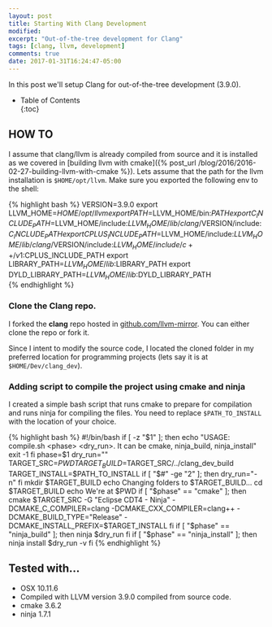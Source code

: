 ```yaml
---
layout: post
title: Starting With Clang Development
modified:
excerpt: "Out-of-the-tree development for Clang"
tags: [clang, llvm, development]
comments: true
date: 2017-01-31T16:24:47-05:00
---
```


In this post we'll setup Clang for out-of-the-tree development (3.9.0). 

* Table of Contents  
{:toc}

## HOW TO

I assume that clang/llvm is already compiled from source and it is installed as we covered in [building llvm with cmake]({% post_url /blog/2016/2016-02-27-building-llvm-with-cmake %}). Lets assume that the path for the llvm installation is `$HOME/opt/llvm`. Make sure you exported the following env to the shell:

{% highlight bash %}
VERSION=3.9.0
export LLVM_HOME=$HOME/opt/llvm
export PATH=$LLVM_HOME/bin:$PATH
export C_INCLUDE_PATH=$LLVM_HOME/include:$LLVM_HOME/lib/clang/$VERSION/include:$C_INCLUDE_PATH
export CPLUS_INCLUDE_PATH=$LLVM_HOME/include:$LLVM_HOME/lib/clang/$VERSION/include:$LLVM_HOME/include/c++/v1:$CPLUS_INCLUDE_PATH
export LIBRARY_PATH=$LLVM_HOME/lib:$LIBRARY_PATH
export DYLD_LIBRARY_PATH=$LLVM_HOME/lib:$DYLD_LIBRARY_PATH  
{% endhighlight %}

### Clone the Clang repo.

I forked the **clang** repo hosted in <a href="https://github.com/llvm-mirror/clang" target="_blank">github.com/llvm-mirror</a>. You can either clone the repo or fork it.

Since I intent to modify the source code, I located the cloned folder in my preferred location for programming projects (lets say it is at `$HOME/Dev/clang_dev`).

### Adding script to compile the project using cmake and ninja

I created a simple bash script that runs cmake to prepare for compilation and runs ninja for compiling the files. You need to replace `$PATH_TO_INSTALL` with the location of your choice.

{% highlight bash %}
#!/bin/bash
if [ -z "$1" ]; then
    echo "USAGE: compile.sh <phase> <dry_run>. It can be cmake, ninja_build, ninja_install"
    exit -1
fi
phase=$1
dry_run=""
TARGET_SRC=$PWD
TARGET_BUILD=$TARGET_SRC/../clang_dev_build
TARGET_INSTALL=$PATH_TO_INSTALL
if [ "$#" -ge "2" ]; then
    dry_run="-n"
fi
mkdir $TARGET_BUILD
echo Changing folders to $TARGET_BUILD...
cd $TARGET_BUILD
echo We\'re at $PWD
if [ "$phase" == "cmake" ]; then
	cmake $TARGET_SRC -G "Eclipse CDT4 - Ninja" -DCMAKE_C_COMPILER=clang -DCMAKE_CXX_COMPILER=clang++ -DCMAKE_BUILD_TYPE="Release" -DCMAKE_INSTALL_PREFIX=$TARGET_INSTALL 
fi
if [ "$phase" == "ninja_build" ]; then
	ninja $dry_run
fi
if [ "$phase" == "ninja_install" ]; then
	ninja install $dry_run -v
fi
{% endhighlight %}

## Tested with...

* OSX 10.11.6
* Compiled with LLVM version 3.9.0 compiled from source code.
* cmake 3.6.2
* ninja 1.7.1
